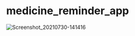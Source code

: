# medicine_reminder_app
![Screenshot_20210730-141416](https://user-images.githubusercontent.com/76838272/127634994-8bbbbcf8-bdd3-4a20-b3e6-2aef2f7c2f1a.jpg)

